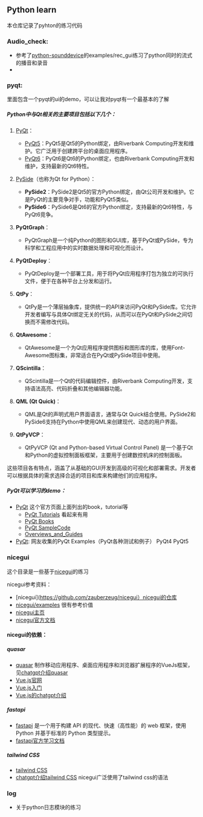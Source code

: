 ## Python learn
本仓库记录了pyhton的练习代码

### Audio_check: 
- 参考了[python-sounddevice](https://github.com/spatialaudio/python-sounddevice)的examples/rec_gui练习了python同时的流式的播音和录音
- 

### pyqt: 
里面包含一个pyqt的ui的demo，可以让我对pyqt有一个最基本的了解

##### Python中与Qt相关的主要项目包括以下几个：

1. [PyQt](https://wiki.python.org/moin/PyQt)：
   - [PyQt5](https://pypi.org/project/PyQt5/)：PyQt5是Qt5的Python绑定，由Riverbank Computing开发和维护。它广泛用于创建跨平台的桌面应用程序。
   - [PyQt6](https://pypi.org/project/PyQt6/)：PyQt6是Qt6的Python绑定，也由Riverbank Computing开发和维护，支持最新的Qt6特性。

2. [PySide](https://doc.qt.io/qtforpython-6/index.html)（也称为Qt for Python）：
   - **PySide2**：PySide2是Qt5的官方Python绑定，由Qt公司开发和维护。它是PyQt的主要竞争对手，功能和PyQt5类似。
   - **PySide6**：PySide6是Qt6的官方Python绑定，支持最新的Qt6特性，与PyQt6竞争。

3. **PyQtGraph**：
   - PyQtGraph是一个纯Python的图形和GUI库，基于PyQt或PySide，专为科学和工程应用中的实时数据处理和可视化而设计。

4. **PyQtDeploy**：
   - PyQtDeploy是一个部署工具，用于将PyQt应用程序打包为独立的可执行文件，便于在各种平台上分发和运行。

5. **QtPy**：
   - QtPy是一个薄层抽象库，提供统一的API来访问PyQt和PySide库。它允许开发者编写与具体Qt绑定无关的代码，从而可以在PyQt和PySide之间切换而不需修改代码。

6. **QtAwesome**：
   - QtAwesome是一个为Qt应用程序提供图标和图形库的库，使用Font-Awesome图标集，非常适合在PyQt或PySide项目中使用。

7. **QScintilla**：
   - QScintilla是一个Qt的代码编辑控件，由Riverbank Computing开发，支持语法高亮、代码折叠和其他编辑器功能。

8. **QML (Qt Quick)**：
   - QML是Qt的声明式用户界面语言，通常与Qt Quick结合使用。PySide2和PySide6支持在Python中使用QML来创建现代、动态的用户界面。

9. **QtPyVCP**：
   - QtPyVCP (Qt and Python-based Virtual Control Panel) 是一个基于Qt和Python的虚拟控制面板框架，主要用于创建数控机床的控制面板。

这些项目各有特点，涵盖了从基础的GUI开发到高级的可视化和部署需求。开发者可以根据具体的需求选择合适的项目和库来构建他们的应用程序。

##### PyQt可以学习的demo：
- [PyQt](https://wiki.python.org/moin/PyQt) 这个官方页面上面列出的book，tutorial等
    - [PyQt Tutorials](https://wiki.python.org/moin/PyQt/Tutorials) 看起来有用
    - [PyQt Books](https://wiki.python.org/moin/PyQt/Books)
    - [PyQt SampleCode](https://wiki.python.org/moin/PyQt/SampleCode)
    - [Overviews_and_Guides](https://wiki.python.org/moin/PyQt/Overviews_and_Guides)
- [PyQt](https://github.com/PyQt5/PyQt): 网友收集的PyQt Examples（PyQt各种测试和例子） PyQt4 PyQt5

### nicegui
这个目录是一些基于[nicegui](https://github.com/zauberzeug/nicegui)的练习

nicegui参考资料：
- [nicegui](https://github.com/zauberzeug/nicegui）nicegui的仓库
- [nicegui/examples](https://github.com/zauberzeug/nicegui/examples) 很有参考价值
- [nicegui主页](https://nicegui.io/)
- [nicegui官方文档](https://nicegui.io/documentation)

#### nicegui的依赖：

##### quasar
- [quasar](https://quasar.dev/) 制作移动应用程序、桌面应用程序和浏览器扩展程序的VueJs框架，见[chatgpt介绍quasar](https://chatgpt.com/share/906828ce-915e-4537-8688-a9aac43b3b4d)
- [Vue.js官网](https://cn.vuejs.org/)
- [Vue.js入门](https://cn.vuejs.org/guide/introduction.html)
- [Vue.js的chatgpt介绍](https://chatgpt.com/share/d16fa408-ff06-4bc2-bfeb-1676c2aa84c4)

##### fastapi
- [fastapi](https://fastapi.tiangolo.com/zh/) 是一个用于构建 API 的现代、快速（高性能）的 web 框架，使用 Python 并基于标准的 Python 类型提示。
- [fastapi官方学习文档](https://fastapi.tiangolo.com/zh/learn/)

##### tailwind CSS
- [tailwind CSS](https://tailwindcss.com/)
- [chatgpt介绍tailwind CSS](https://chatgpt.com/share/7a5dbcb9-38ba-493a-8ae8-d1cec980b1c9) nicegui广泛使用了tailwind css的语法

### log
- 关于python日志模块的练习